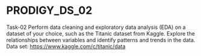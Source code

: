 # PRODIGY_DS_02
Task-02
Perform data cleaning and exploratory data analysis (EDA) on a dataset of your choice, such as the Titanic dataset from Kaggle. Explore the relationships between variables and identify patterns and trends in the data.
Data set: https://www.kaggle.com/c/titanic/data
